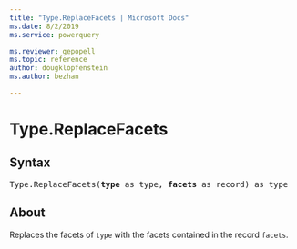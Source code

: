 ```yaml
---
title: "Type.ReplaceFacets | Microsoft Docs"
ms.date: 8/2/2019
ms.service: powerquery

ms.reviewer: gepopell
ms.topic: reference
author: dougklopfenstein
ms.author: bezhan

---
```

# Type.ReplaceFacets

## Syntax

<pre>
Type.ReplaceFacets(<b>type</b> as type, <b>facets</b> as record) as type
</pre>
  
## About  
Replaces the facets of `type` with the facets contained in the record `facets`.
  